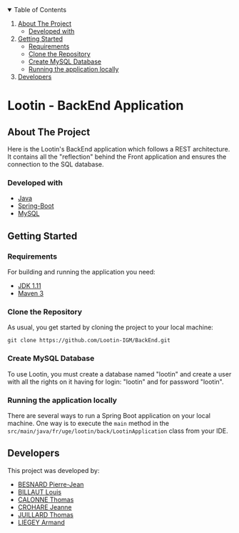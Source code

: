 <details open="open">
  <summary>Table of Contents</summary>
  <ol>
    <li>
      <a href="#about-the-project">About The Project</a>
      <ul>
        <li><a href="#built-with">Developed with</a></li>
      </ul>
    </li>
    <li>
      <a href="#getting-started">Getting Started</a>
      <ul>
        <li><a href="#requirements">Requirements</a></li>
        <li><a href="#clone-the-repository">Clone the Repository</a></li>
        <li><a href="#create-mysql-database">Create MySQL Database</a></li>
        <li><a href="#running-app">Running the application locally</a></li>
      </ul>
    </li>
    <li>
      <a href="#developers">Developers</a>
    </li>
  </ol>
</details>


# Lootin - BackEnd Application

## About The Project
Here is the Lootin's BackEnd application which follows a REST architecture.
It contains all the "reflection" behind the Front application and ensures the connection to the SQL database.

### Developed with
* [Java](https://docs.oracle.com/javase/8/docs/technotes/tools/windows/javadoc.html)
* [Spring-Boot](https://spring.io/projects/spring-boot)
* [MySQL](https://www.mysql.com/fr/)

## Getting Started
### Requirements
For building and running the application you need:
- [JDK 1.11](https://www.oracle.com/java/technologies/javase-jdk11-downloads.html)
- [Maven 3](https://maven.apache.org)

### Clone the Repository
As usual, you get started by cloning the project to your local machine:
```
git clone https://github.com/Lootin-IGM/BackEnd.git
```

### Create MySQL Database
To use Lootin, you must create a database named "lootin" and create a user with all the rights on it having for login: "lootin" and for password "lootin".

### Running the application locally

There are several ways to run a Spring Boot application on your local machine. One way is to execute the `main` method in the `src/main/java/fr/uge/lootin/back/LootinApplication` class from your IDE.

## Developers
This project was developed by:
* [BESNARD Pierre-Jean](https://github.com/PJbesnard)
* [BILLAUT Louis](https://github.com/LouisBillaut)
* [CALONNE Thomas](https://github.com/calonnet)
* [CROHARE Jeanne](https://github.com/jcrohare)
* [JUILLARD Thomas](https://github.com/JUILLARD-Thomas)
* [LIEGEY Armand](https://github.com/afkeu)